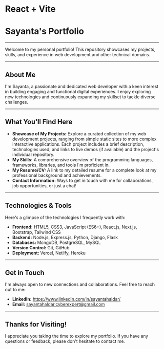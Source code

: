 # React + Vite

# Sayanta's Portfolio

---

Welcome to my personal portfolio! This repository showcases my projects, skills, and experience in web development and other technical domains.

---

## About Me

I'm Sayanta, a passionate and dedicated web developer with a keen interest in building engaging and functional digital experiences. I enjoy exploring new technologies and continuously expanding my skillset to tackle diverse challenges.

---

## What You'll Find Here

* **Showcase of My Projects:** Explore a curated collection of my web development projects, ranging from simple static sites to more complex interactive applications. Each project includes a brief description, technologies used, and links to live demos (if available) and the project's individual repository.
* **My Skills:** A comprehensive overview of the programming languages, frameworks, libraries, and tools I'm proficient in.
* **My Resume/CV:** A link to my detailed resume for a complete look at my professional background and achievements.
* **Contact Information:** Ways to get in touch with me for collaborations, job opportunities, or just a chat!

---

## Technologies & Tools

Here's a glimpse of the technologies I frequently work with:

* **Frontend:** HTML5, CSS3, JavaScript (ES6+), React.js, Next.js, Bootstrap, Tailwind CSS
* **Backend:** Node.js, Express.js, Python, Django, Flask
* **Databases:** MongoDB, PostgreSQL, MySQL
* **Version Control:** Git, GitHub
* **Deployment:** Vercel, Netlify, Heroku

---

## Get in Touch

I'm always open to new connections and collaborations. Feel free to reach out to me:

* **LinkedIn:** https://www.linkedin.com/in/sayantahaldar/
* **Email:** sayantahaldar.cyberexpert@gmail.com

---

## Thanks for Visiting!

I appreciate you taking the time to explore my portfolio. If you have any questions or feedback, please don't hesitate to contact me.
